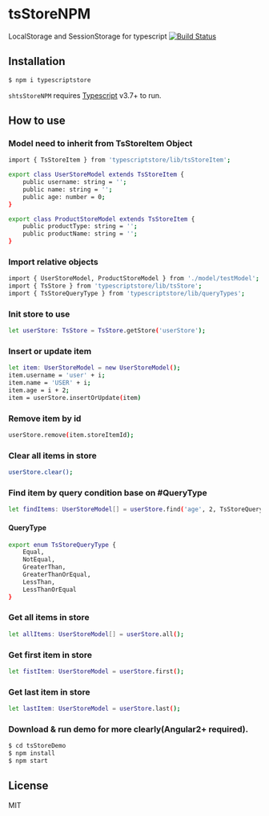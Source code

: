 # tsStoreNPM
LocalStorage and SessionStorage for typescript
[![Build Status](https://travis-ci.org/joemccann/dillinger.svg?branch=master)](https://travis-ci.org/joemccann/dillinger)

## Installation
```sh
$ npm i typescriptstore
```
```shtsStoreNPM``` requires [Typescript](https://www.typescriptlang.org/) v3.7+ to run.

## How to use

### Model need to inherit from TsStoreItem Object
```sh
import { TsStoreItem } from 'typescriptstore/lib/tsStoreItem';

export class UserStoreModel extends TsStoreItem {
    public username: string = '';
    public name: string = '';
    public age: number = 0;
}

export class ProductStoreModel extends TsStoreItem {
    public productType: string = '';
    public productName: string = '';
}
```
### Import relative objects
```sh
import { UserStoreModel, ProductStoreModel } from './model/testModel';
import { TsStore } from 'typescriptstore/lib/tsStore';
import { TsStoreQueryType } from 'typescriptstore/lib/queryTypes';
```
### Init store to use
```sh
let userStore: TsStore = TsStore.getStore('userStore');
```
### Insert or update item
```sh
let item: UserStoreModel = new UserStoreModel();
item.username = 'user' + i;
item.name = 'USER' + i;
item.age = i + 2;
item = userStore.insertOrUpdate(item)
```
### Remove item by id
```sh
userStore.remove(item.storeItemId);
```
### Clear all items in store
```sh
userStore.clear();
```
### Find item by query condition base on #QueryType
```sh
let findItems: UserStoreModel[] = userStore.find('age', 2, TsStoreQueryType.Equal);
```
#### QueryType
```sh
export enum TsStoreQueryType {
    Equal,
    NotEqual,
    GreaterThan,
    GreaterThanOrEqual,
    LessThan,
    LessThanOrEqual
}
```
### Get all items in store
```sh
let allItems: UserStoreModel[] = userStore.all();
```
### Get first item in store
```sh
let fistItem: UserStoreModel = userStore.first();
```
### Get last item in store
```sh
let lastItem: UserStoreModel = userStore.last();
```
### Download & run demo for more clearly(Angular2+ required).
```sh
$ cd tsStoreDemo
$ npm install
$ npm start
```

License
----
MIT



